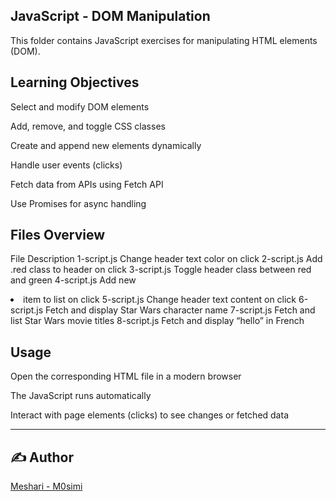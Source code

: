 ## JavaScript - DOM Manipulation
This folder contains JavaScript exercises for manipulating HTML elements (DOM).

## Learning Objectives
Select and modify DOM elements

Add, remove, and toggle CSS classes

Create and append new elements dynamically

Handle user events (clicks)

Fetch data from APIs using Fetch API

Use Promises for async handling

## Files Overview
File	Description
1-script.js	Change header text color on click
2-script.js	Add .red class to header on click
3-script.js	Toggle header class between red and green
4-script.js	Add new <li> item to list on click
5-script.js	Change header text content on click
6-script.js	Fetch and display Star Wars character name
7-script.js	Fetch and list Star Wars movie titles
8-script.js	Fetch and display “hello” in French

## Usage
Open the corresponding HTML file in a modern browser

The JavaScript runs automatically

Interact with page elements (clicks) to see changes or fetched data

---

## ✍️ Author
[Meshari - M0simi](https://github.com/M0simi)
